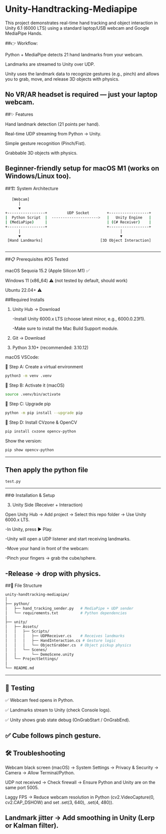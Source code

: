 # Unity-Handtracking-Mediapipe
This project demonstrates real-time hand tracking and object interaction in Unity 6.1 (6000 LTS) using a standard laptop/USB webcam and Google MediaPipe Hands.

##👉 Workflow:

Python + MediaPipe detects 21 hand landmarks from your webcam.

Landmarks are streamed to Unity over UDP.

Unity uses the landmark data to recognize gestures (e.g., pinch) and allows you to grab, move, and release 3D objects with physics.

No VR/AR headset is required — just your laptop webcam.
-----
##✨ Features

Hand landmark detection (21 points per hand).

Real-time UDP streaming from Python → Unity.

Simple gesture recognition (Pinch/Fist).

Grabbable 3D objects with physics.

Beginner-friendly setup for macOS M1 (works on Windows/Linux too).
------
##🏗️ System Architecture
```bash 
   [Webcam]
      │
      ▼
+-----------------+         UDP Socket        +------------------+
|  Python Script  |  --------------------->   |   Unity Engine   |
| (MediaPipe)     |                           | (C# Receiver)    |
+-----------------+                           +------------------+
      │                                             │
      ▼                                             ▼
 [Hand Landmarks]                          [3D Object Interaction]



```
------
##📋 Prerequisites
#OS Tested

macOS Sequoia 15.2 (Apple Silicon M1) ✅

Windows 11 (x86_64) ⚠️ (not tested by default, should work)

Ubuntu 22.04+ ⚠️

##Required Installs

1. Unity Hub → Download

     -Install Unity 6000.x LTS (choose latest minor, e.g., 6000.0.23f1).

     -Make sure to install the Mac Build Support module.

2. Git → Download

3. Python 3.10+ (recommended: 3.10.12)

macOS VSCode: 

🔧 Step A: Create a virtual environment
```bash
python3 -m venv .venv
```
🔧 Step B: Activate it (macOS)
```bash
source .venv/bin/activate
```
🔧 Step C: Upgrade pip

```bash
python -m pip install --upgrade pip
```
🔧 Step D: Install CVzone & OpenCV

```bash 
pip install cvzone opencv-python
```
Show the version:
```bash 
pip show opencv-python
```
---
## Then apply the python file 
```bash
test.py
```
----
##⚙️ Installation & Setup

3. Unity Side (Receiver + Interaction)

Open Unity Hub → Add project → Select this repo folder → Use Unity 6000.x LTS.

-In Unity, press ▶ Play.

-Unity will open a UDP listener and start receiving landmarks.

-Move your hand in front of the webcam:

-Pinch your fingers → grab the cube/sphere.

-Release → drop with physics.
---
##🧩 File Structure
```bash
unity-handtracking-mediapipe/
│
├── python/
│   ├── hand_tracking_sender.py   # MediaPipe + UDP sender
│   └── requirements.txt          # Python dependencies
│
├── unity/
│   ├── Assets/
│   │   ├── Scripts/
│   │   │   ├── UDPReceiver.cs    # Receives landmarks
│   │   │   ├── HandInteraction.cs # Gesture logic
│   │   │   └── ObjectGrabber.cs  # Object pickup physics
│   │   └── Scenes/
│   │       └── DemoScene.unity
│   └── ProjectSettings/
│
└── README.md

```
------

## 🧪 Testing

✅ Webcam feed opens in Python.

✅ Landmarks stream to Unity (check Console logs).

✅ Unity shows grab state debug (OnGrabStart / OnGrabEnd).

✅ Cube follows pinch gesture.
---
## 🛠️ Troubleshooting

Webcam black screen (macOS) → System Settings → Privacy & Security → Camera → Allow Terminal/Python.

UDP not received → Check firewall → Ensure Python and Unity are on the same port 5005.

Laggy FPS → Reduce webcam resolution in Python (cv2.VideoCapture(0, cv2.CAP_DSHOW) and set .set(3, 640), .set(4, 480)).

Landmark jitter → Add smoothing in Unity (Lerp or Kalman filter).
----
